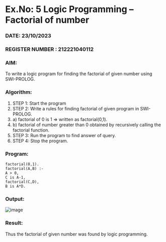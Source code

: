 # Ex.No: 5   Logic Programming – Factorial of number   
### DATE: 23/10/2023                                                                           
### REGISTER NUMBER :  212221040112
### AIM: 
To  write  a logic program for finding the factorial of given number using SWI-PROLOG. 
### Algorithm:
1. STEP 1: Start the program
2. STEP 2:  Write a rules for finding factorial of given program in SWI-PROLOG.
3.   a)	factorial of 0 is 1 => written as factorial(0,1).
4.   b)	factorial of number greater than 0 obtained by recursively calling the factorial    function.
5. STEP 3: Run the program  to find answer of  query.
6. STEP 4: Stop the program.

### Program:
```
factorial(0,1).
factorial(A,B) :-
A > 0,
C is A-1,
factorial(C,D),
B is A*D.
```
### Output:

![image](https://github.com/HariHaranLK/AI_Lab_2023-24/assets/132996089/f44a029f-6ef2-443a-99b2-52baac988aa1)

### Result:
Thus the factorial of given number was found by logic programming. 
